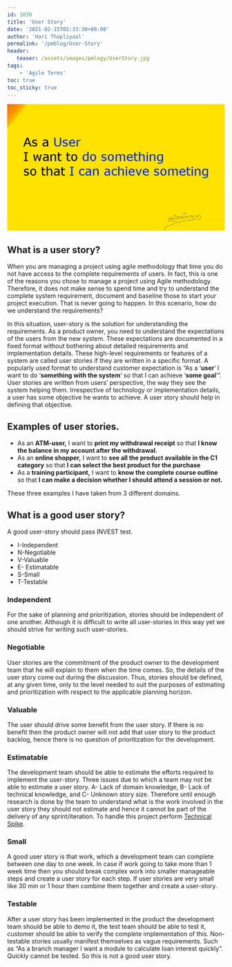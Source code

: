 ```yaml
---
id: 1036   
title: 'User Story'
date: '2021-02-15T02:33:30+00:00'
author: 'Hari Thapliyaal'
permalink: '/pmblog/User-Story'
header:
   teaser: /assets/images/pmlogy/UserStory.jpg
tags:
    - 'Agile Terms'
toc: true   
toc_sticky: true	
---
```


![](/assets/images/pmlogy/UserStory.jpg)   

## What is a user story?

When you are managing a project using agile methodology that time you do not have access to the complete requirements of users. In fact, this is one of the reasons you chose to manage a project using Agile methodology. Therefore, it does not make sense to spend time and try to understand the complete system requirement, document and baseline those to start your project execution. That is never going to happen. In this scenario, how do we understand the requirements?

In this situation, user-story is the solution for understanding the requirements. As a product owner, you need to understand the expectations of the users from the new system. These expectations are documented in a fixed format without bothering about detailed requirements and implementation details. These high-level requirements or features of a system are called user stories if they are written in a specific format. A popularly used format to understand customer expectation is “As a ‘**user**‘ I want to do ‘**something with the system**‘ so that I can achieve ‘**some goal**‘”. User stories are written from users’ perspective, the way they see the system helping them. Irrespective of technology or implementation details, a user has some objective he wants to achieve. A user story should help in defining that objective.

## Examples of user stories.

- As an **ATM-user,** I want to **print my withdrawal receipt** so that **I know the balance in my account after the withdrawal.**
- As an **online shopper,** I want to **see all the product available in the C1 category** so that **I can select the best product for the purchase**
- As a **training participant,** I want to **know the complete course outline** so that **I can make a decision whether I should attend a session or not.**

These three examples I have taken from 3 different domains.

## What is a good user story?

A good user-story should pass INVEST test.

- I-Independent
- N-Negotiable
- V-Valuable
- E- Estimatable
- S-Small
- T-Testable

### **Independent**

For the sake of planning and prioritization, stories should be independent of one another. Although it is difficult to write all user-stories in this way yet we should strive for writing such user-stories.

### **Negotiable**

User stories are the commitment of the product owner to the development team that he will explain to them when the time comes. So, the details of the user story come out during the discussion. Thus, stories should be defined, at any given time, only to the level needed to suit the purposes of estimating and prioritization with respect to the applicable planning horizon.

### **Valuable**

The user should drive some benefit from the user story. If there is no benefit then the product owner will not add that user story to the product backlog, hence there is no question of prioritization for the development.

### **Estimatable**

The development team should be able to estimate the efforts required to implement the user-story. Three issues due to which a team may not be able to estimate a user story. A- Lack of domain knowledge, B- Lack of technical knowledge, and C- Unknown story size. Therefore until enough research is done by the team to understand what is the work involved in the user story they should not estimate and hence it cannot be part of the delivery of any sprint/iteration. To handle this project perform [Technical Spike](/pmbok6/Technical-Spike).

### **Small**

A good user story is that work, which a development team can complete between one day to one week. In case if work going to take more than 1 week time then you should break complex work into smaller manageable steps and create a user story for each step. If user stories are very small like 30 min or 1 hour then combine them together and create a user-story.

### **Testable**

After a user story has been implemented in the product the development team should be able to demo it, the test team should be able to test it, customer should be able to verify the complete implementation of this. Non-testable stories usually manifest themselves as vague requirements. Such as “As a branch manager I want a module to calculate loan interest quickly”. Quickly cannot be tested. So this is not a good user story.